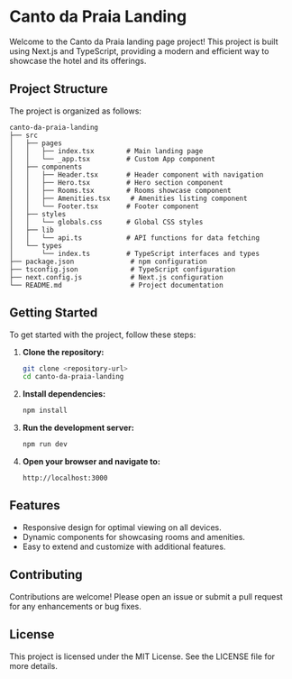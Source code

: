# Canto da Praia Landing

Welcome to the Canto da Praia landing page project! This project is built using Next.js and TypeScript, providing a modern and efficient way to showcase the hotel and its offerings.

## Project Structure

The project is organized as follows:

```
canto-da-praia-landing
├── src
│   ├── pages
│   │   ├── index.tsx        # Main landing page
│   │   └── _app.tsx         # Custom App component
│   ├── components
│   │   ├── Header.tsx       # Header component with navigation
│   │   ├── Hero.tsx         # Hero section component
│   │   ├── Rooms.tsx        # Rooms showcase component
│   │   ├── Amenities.tsx     # Amenities listing component
│   │   └── Footer.tsx       # Footer component
│   ├── styles
│   │   └── globals.css      # Global CSS styles
│   ├── lib
│   │   └── api.ts           # API functions for data fetching
│   └── types
│       └── index.ts         # TypeScript interfaces and types
├── package.json              # npm configuration
├── tsconfig.json             # TypeScript configuration
├── next.config.js            # Next.js configuration
└── README.md                 # Project documentation
```

## Getting Started

To get started with the project, follow these steps:

1. **Clone the repository:**
   ```bash
   git clone <repository-url>
   cd canto-da-praia-landing
   ```

2. **Install dependencies:**
   ```bash
   npm install
   ```

3. **Run the development server:**
   ```bash
   npm run dev
   ```

4. **Open your browser and navigate to:**
   ```
   http://localhost:3000
   ```

## Features

- Responsive design for optimal viewing on all devices.
- Dynamic components for showcasing rooms and amenities.
- Easy to extend and customize with additional features.

## Contributing

Contributions are welcome! Please open an issue or submit a pull request for any enhancements or bug fixes.

## License

This project is licensed under the MIT License. See the LICENSE file for more details.